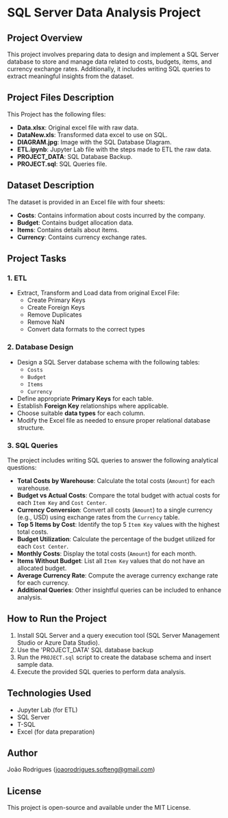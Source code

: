 # SQL Server Data Analysis Project

## Project Overview
This project involves preparing data to design and implement a SQL Server database to store and manage data related to costs, budgets, items, and currency exchange rates.
Additionally, it includes writing SQL queries to extract meaningful insights from the dataset.

## Project Files Description
This Project has the following files:
- **Data.xlsx**: Original excel file with raw data.
- **DataNew.xls**: Transformed data excel to use on SQL.
- **DIAGRAM.jpg**: Image with the SQL Database DIagram.
- **ETL.ipynb**: Jupyter Lab file with the steps made to ETL the raw data.
- **PROJECT_DATA**: SQL Database Backup.
- **PROJECT.sql**: SQL Queries file.

## Dataset Description
The dataset is provided in an Excel file with four sheets:
- **Costs**: Contains information about costs incurred by the company.
- **Budget**: Contains budget allocation data.
- **Items**: Contains details about items.
- **Currency**: Contains currency exchange rates.

## Project Tasks
### 1. ETL
- Extract, Transform and Load data from original Excel File:
  - Create Primary Keys
  - Create Foreign Keys
  - Remove Duplicates
  - Remove NaN
  - Convert data formats to the correct types

### 2. Database Design
- Design a SQL Server database schema with the following tables:
  - `Costs`
  - `Budget`
  - `Items`
  - `Currency`
- Define appropriate **Primary Keys** for each table.
- Establish **Foreign Key** relationships where applicable.
- Choose suitable **data types** for each column.
- Modify the Excel file as needed to ensure proper relational database structure.

### 3. SQL Queries
The project includes writing SQL queries to answer the following analytical questions:
- **Total Costs by Warehouse**: Calculate the total costs (`Amount`) for each warehouse.
- **Budget vs Actual Costs**: Compare the total budget with actual costs for each `Item Key` and `Cost Center`.
- **Currency Conversion**: Convert all costs (`Amount`) to a single currency (e.g., USD) using exchange rates from the `Currency` table.
- **Top 5 Items by Cost**: Identify the top 5 `Item Key` values with the highest total costs.
- **Budget Utilization**: Calculate the percentage of the budget utilized for each `Cost Center`.
- **Monthly Costs**: Display the total costs (`Amount`) for each month.
- **Items Without Budget**: List all `Item Key` values that do not have an allocated budget.
- **Average Currency Rate**: Compute the average currency exchange rate for each currency.
- **Additional Queries**: Other insightful queries can be included to enhance analysis.

## How to Run the Project
1. Install SQL Server and a query execution tool (SQL Server Management Studio or Azure Data Studio).
2. Use the 'PROJECT_DATA' SQL database backup
3. Run the `PROJECT.sql` script to create the database schema and insert sample data.
4. Execute the provided SQL queries to perform data analysis.

## Technologies Used
- Jupyter Lab (for ETL)
- SQL Server
- T-SQL
- Excel (for data preparation)

## Author
João Rodrigues (joaorodrigues.softeng@gmail.com)

## License
This project is open-source and available under the MIT License.

